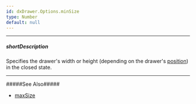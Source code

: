 ```yaml
---
id: dxDrawer.Options.minSize
type: Number
default: null
---
```

---
##### shortDescription
Specifies the drawer's width or height (depending on the drawer's [position](/api-reference/10%20UI%20Widgets/dxDrawer/1%20Configuration/position.md '/Documentation/ApiReference/UI_Widgets/dxDrawer/Configuration/#position')) in the closed state.

---
#####See Also#####
- [maxSize](/api-reference/10%20UI%20Widgets/dxDrawer/1%20Configuration/maxSize.md '/Documentation/ApiReference/UI_Widgets/dxDrawer/Configuration/#maxSize')